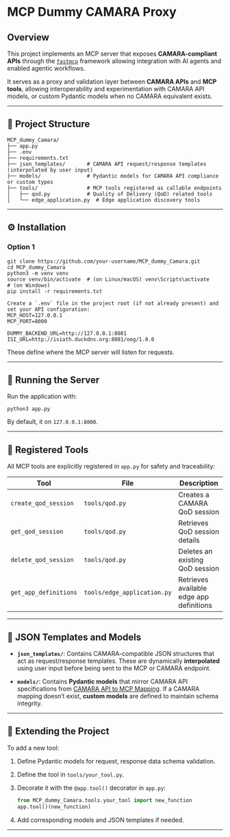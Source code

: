 
#  MCP Dummy CAMARA Proxy

##  Overview

This project implements an MCP server that exposes **CAMARA-compliant APIs** through the [`fastmcp`](https://pypi.org/project/fastmcp/) framework allowing integration with AI agents and enabled agentic workflows.

It serves as a proxy and validation layer between **CAMARA APIs** and **MCP tools**, allowing interoperability and experimentation with CAMARA API models, or custom Pydantic models when no CAMARA equivalent exists.

---

## 📁 Project Structure

```
MCP_dummy_Camara/
├── app.py
├── .env
├── requirements.txt
├── json_templates/       # CAMARA API request/response templates (interpolated by user input)
├── models/               # Pydantic models for CAMARA API compliance or custom types
├── tools/                # MCP tools registered as callable endpoints
│   ├── qod.py            # Quality of Delivery (QoD) related tools
│   └── edge_application.py  # Edge application discovery tools
```

---

## ⚙️ Installation

### Option 1

```
git clone https://github.com/your-username/MCP_dummy_Camara.git
cd MCP_dummy_Camara
python3 -m venv venv
source venv/bin/activate  # (on Linux/macOS) venv\Scripts\activate     # (on Windows)
pip install -r requirements.txt

Create a `.env` file in the project root (if not already present) and set your API configuration:
MCP_HOST=127.0.0.1
MCP_PORT=8000

DUMMY_BACKEND_URL=http://127.0.0.1:8081
ISI_URL=http://isiath.duckdns.org:8081/oeg/1.0.0
```

These define where the MCP server will listen for requests.

---

## 🚀 Running the Server

Run the application with:

```
python3 app.py
```

By default, it  on `127.0.0.1:8000`.

---

## 🧰 Registered Tools

All MCP tools are explicitly registered in `app.py` for safety and traceability:

| Tool                  | File                        | Description                              |
| --------------------- | --------------------------- | ---------------------------------------- |
| `create_qod_session`  | `tools/qod.py`              | Creates a CAMARA QoD session             |
| `get_qod_session`     | `tools/qod.py`              | Retrieves QoD session details            |
| `delete_qod_session`  | `tools/qod.py`              | Deletes an existing QoD session          |
| `get_app_definitions` | `tools/edge_application.py` | Retrieves available edge app definitions |

---

## 🧠 JSON Templates and Models

* **`json_templates/`**: Contains CAMARA-compatible JSON structures that act as request/response templates.
  These are dynamically **interpolated** using user input before being sent to the MCP or CAMARA endpoint.

* **`models/`**: Contains **Pydantic models** that mirror CAMARA API specifications from
  [CAMARA API to MCP Mapping](https://lf-camaraproject.atlassian.net/wiki/spaces/CAM/pages/222691579/CAMARA+API+to+MCP+Tool+Mapping).
  If a CAMARA mapping doesn’t exist, **custom models** are defined to maintain schema integrity.

---

## 🧩 Extending the Project

To add a new tool:
1. Define Pydantic models for request, response data schema validation.
2. Define the tool in `tools/your_tool.py`.
3. Decorate it with the `@app.tool()` decorator in `app.py`:

   ```python
   from MCP_dummy_Camara.tools.your_tool import new_function
   app.tool()(new_function)
   ```
4. Add corresponding models and JSON templates if needed.

---




